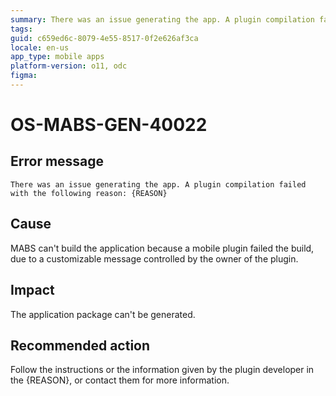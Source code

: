 ```yaml
---
summary: There was an issue generating the app. A plugin compilation failed with the following reason{REASON}.
tags:
guid: c659ed6c-8079-4e55-8517-0f2e626af3ca
locale: en-us
app_type: mobile apps
platform-version: o11, odc
figma:
---
```


# OS-MABS-GEN-40022  

## Error message

`There was an issue generating the app. A plugin compilation failed with the following reason: {REASON}`

## Cause  

MABS can't build the application because a mobile plugin failed the build, due to a customizable message controlled by the owner of the plugin.

## Impact

The application package can't be generated.

## Recommended action

Follow the instructions or the information given by the plugin developer in the {REASON}, or contact them for more information.
